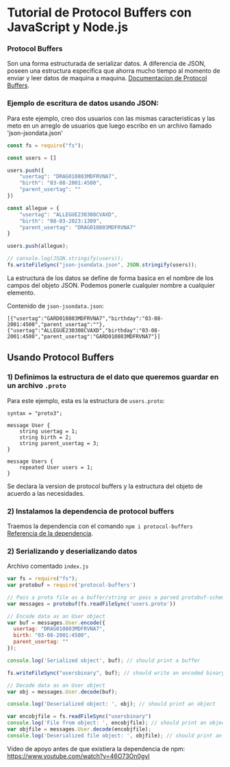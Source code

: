 # Tutorial de Protocol Buffers con JavaScript y Node.js

### Protocol Buffers
Son una forma estructurada de serializar datos. A diferencia de JSON, poseen una estructura especifica que ahorra mucho tiempo al momento de enviar y leer datos de maquina a maquina.
[Documentacion de Protocol Buffers](https://protobuf.dev/).

### Ejemplo de escritura de datos usando JSON:

Para este ejemplo, creo dos usuarios con las mismas caracteristicas y las meto en un arreglo de usuarios que luego escribo en un archivo llamado 'json-jsondata.json'
```javascript
const fs = require("fs");

const users = []

users.push({
    "usertag": "DRAG010803MDFRVNA7",
    "birth": "03-08-2001:4500",
    "parent_usertag": ""
})

const allegue = {
    "usertag": "ALLEGUE230308CVAXD",
    "birth": "08-03-2023:1309",
    "parent_usertag": "DRAG010803MDFRVNA7"
}

users.push(allegue);

// console.log(JSON.stringify(users));
fs.writeFileSync("json-jsondata.json", JSON.stringify(users));
```
La estructura de los datos se define de forma basica en el nombre de los campos del objeto JSON. Podemos ponerle cualquier nombre a cualquier elemento.

Contenido de `json-jsondata.json`:
```
[{"usertag":"GARD010803MDFRVNA7","birthday":"03-08-2001:4500","parent_usertag":""},{"usertag":"ALLEGUE230308CVAXD","birthday":"03-08-2001:4500","parent_usertag":"GARD010803MDFRVNA7"}]
```
## Usando Protocol Buffers

### 1) Definimos la estructura de el dato que queremos guardar en un archivo `.proto`
Para este ejemplo, esta es la estructura de `users.proto`:
```
syntax = "proto3";

message User {
    string usertag = 1;
    string birth = 2;
    string parent_usertag = 3;
}

message Users {
    repeated User users = 1;
}
```

Se declara la version de protocol buffers y la estructura del objeto de acuerdo a las necesidades.

### 2) Instalamos la dependencia de protocol buffers
Traemos la dependencia con el comando `npm i protocol-buffers`
[Referencia de la dependencia](https://www.npmjs.com/package/protocol-buffers).

### 2) Serializando y deserializando datos
Archivo comentado `index.js`
```javascript
var fs = require("fs");
var protobuf = require('protocol-buffers')

// Pass a proto file as a buffer/string or pass a parsed protobuf-schema object
var messages = protobuf(fs.readFileSync('users.proto'))

// Encode data as an User object
var buf = messages.User.encode({
  usertag: "DRAG010803MDFRVNA7",
  birth: "03-08-2001:4500",
  parent_usertag: ""
});

console.log('Serialized object', buf); // should print a buffer

fs.writeFileSync("usersbinary", buf); // should write an encoded binary file

// Decode data as an User object 
var obj = messages.User.decode(buf); 

console.log('Deserialized object: ', obj); // should print an object

var encobjfile = fs.readFileSync("usersbinary")
console.log('File from object: ', encobjfile); // should print an object
var objfile = messages.User.decode(encobjfile);
console.log('Deserialized file object: ', objfile); // should print an object
```

Video de apoyo antes de que existiera la dependencia de npm: https://www.youtube.com/watch?v=46O73On0gyI

